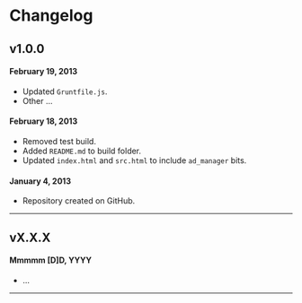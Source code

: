 # Changelog

## v1.0.0
#### February 19, 2013

* Updated `Gruntfile.js`.
* Other ...

#### February 18, 2013

* Removed test build.
* Added `README.md` to build folder.
* Updated `index.html` and `src.html` to include `ad_manager` bits.

#### January 4, 2013

* Repository created on GitHub.

---

## vX.X.X
#### Mmmmm [D]D, YYYY

* ...

---